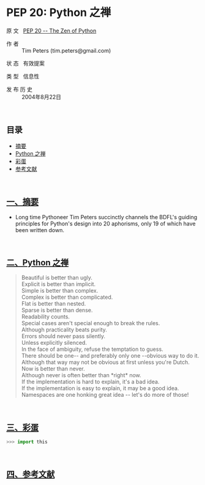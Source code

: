 # PEP 20: Python 之禅

原 文 &nbsp; [PEP 20 -- The Zen of Python](https://www.python.org/dev/peps/pep-0020/)

<dl>
    <dt>作 者</dt>
    <dd>
        Tim Peters (tim.peters@gmail.com)
    </dd>
</dl>

<!-- 翻 译 &nbsp; Wills Hua (wills.hua96@gmail.com) -->

状 态 &nbsp; 有效提案

类 型 &nbsp; 信息性

<dl>
    <dt>发 布 历 史</dt>
    <dd>
        2004年8月22日 
    </dt>
</dl>

<br>

## 目录

- [摘要](#chapter-1) <div id="content-1">
- [Python 之禅](#chapter-2) <div id="content-2">
- [彩蛋](#chapter-3) <div id="content-3">
- [参考文献](#chapter-4) <div id="content-4">

<br>
<!-- <div class="page"/> -->

## <div id="chapter-1"> [一、摘要](#content-1) 

* Long time Pythoneer Tim Peters succinctly channels the BDFL's guiding principles for Python's design into 20 aphorisms, only 19 of which have been written down.

<br>
<!-- <div class="page"/> -->

## <div id="chapter-2"> [二、Python 之禅](#content-2) 

> Beautiful is better than ugly. <br>
> Explicit is better than implicit. <br>
> Simple is better than complex. <br>
> Complex is better than complicated. <br>
> Flat is better than nested. <br>
> Sparse is better than dense. <br>
> Readability counts. <br>
> Special cases aren't special enough to break the rules. <br>
> Although practicality beats purity. <br>
> Errors should never pass silently. <br>
> Unless explicitly silenced. <br>
> In the face of ambiguity, refuse the temptation to guess. <br>
> There should be one-- and preferably only one --obvious way to do it. <br>
> Although that way may not be obvious at first unless you're Dutch. <br>
> Now is better than never. <br>
> Although never is often better than \*right\* now. <br>
> If the implementation is hard to explain, it's a bad idea. <br>
> If the implementation is easy to explain, it may be a good idea. <br>
> Namespaces are one honking great idea -- let's do more of those!

<br>
<!-- <div class="page"/> -->

## <div id="chapter-3"> [三、彩蛋](#content-3) 

```Python
>>> import this
```

<br>
<!-- <div class="page"/> -->

## <div id="chapter-4"> [四、参考文献](#content-4) 